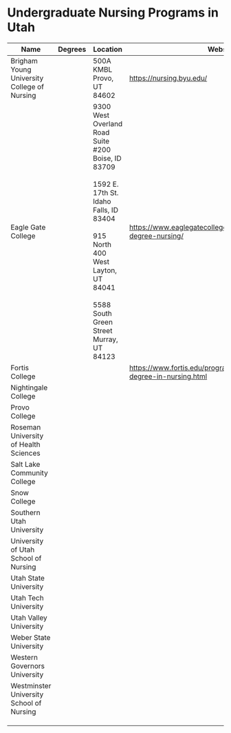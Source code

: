 # Undergraduate Nursing Programs in Utah

| Name | Degrees | Location | Website | Accreditation | Contact |
| --- | --- | --- | --- | --- | --- |
| Brigham Young University College of Nursing |  | 500A KMBL Provo, UT 84602 | https://nursing.byu.edu/ | Northwest Association of Schools and Colleges,CCNE | Jane H. Lassetter, PhD, RN |
| Eagle Gate College |  | 9300 West Overland Road Suite #200 Boise, ID 83709<br><br>1592 E. 17th St. Idaho Falls, ID 83404<br><br>915 North 400 West Layton, UT 84041<br><br>5588 South Green Street Murray, UT 84123 | https://www.eaglegatecollege.edu/programs/bachelors-degree-nursing/ | ABHES, CCNE |  |
| Fortis College |  |  | https://www.fortis.edu/programs/nursing/associate-degree-in-nursing.html |  |  |
| Nightingale College |  |  |  |  |  |
| Provo College |  |  |  |  |  |
| Roseman University of Health Sciences |  |  |  |  |  |
| Salt Lake Community College |  |  |  |  |  |
| Snow College |  |  |  |  |  |
| Southern Utah University |  |  |  |  |  |
| University of Utah School of Nursing |  |  |  |  |  |
| Utah State University |  |  |  |  |  |
| Utah Tech University |  |  |  |  |  |
| Utah Valley University |  |  |  |  |  |
| Weber State University |  |  |  |  |  |
| Western Governors University |  |  |  |  |  |
| Westminster University School of Nursing |  |  |  |  |  |
|  |  |  |  |  |  |
|  |  |  |  |  |  |
|  |  |  |  |  |  |
